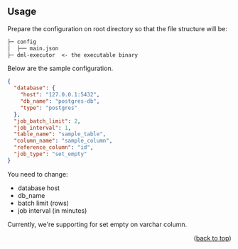 <a name="readme-top"></a>

## Usage

Prepare the configuration on root directory so that the file structure will be:
```markdown
├─ config
│  ├── main.json
├─ dml-executor  <- the executable binary
```
Below are the sample configuration.
```json
{  
  "database": {  
    "host": "127.0.0.1:5432",  
    "db_name": "postgres-db",  
    "type": "postgres"  
  },  
  "job_batch_limit": 2,
  "job_interval": 1,
  "table_name": "sample_table",
  "column_name": "sample_column",
  "reference_column": "id",
  "job_type": "set_empty"
}
```

You need to change:
- database host
- db_name
- batch limit (rows)
- job interval (in minutes)

Currently, we're supporting for set empty on varchar column.

<p align="right">(<a href="#readme-top">back to top</a>)</p>  